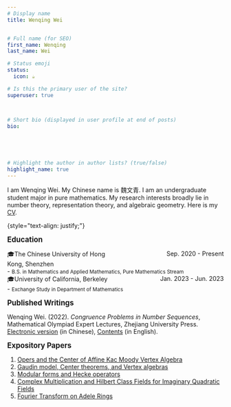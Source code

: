 ```yaml
---
# Display name
title: Wenqing Wei


# Full name (for SEO)
first_name: Wenqing 
last_name: Wei

# Status emoji
status:
  icon: ☕️

# Is this the primary user of the site?
superuser: true



# Short bio (displayed in user profile at end of posts)
bio: 

   



# Highlight the author in author lists? (true/false)
highlight_name: true
---
```


I am Wenqing Wei. My Chinese name is <span style="font-family: '楷体';">魏文青</span>. I am an undergraduate student major in pure mathematics. My research interests broadly lie in number theory, representation theory, and algebraic geometry. Here is my [CV](CV.pdf).  
 
{style="text-align: justify;"}

<span style="font-size: larger;"><strong>Education</strong></span> 

 <div style="display: flex;">
    <div style="flex: 1; text-align: left;">🎓The Chinese University of Hong Kong, Shenzhen</div>
    <div style="flex: 1; text-align: right;">Sep. 2020 - Present</div>
</div>
- <small>B.S. in Mathematics and Applied Mathematics, Pure Mathematics Stream</small>
 <div style="display: flex;">
    <div style="flex: 1; text-align: left;">🎓University of California, Berkeley</div>
    <div style="flex: 1; text-align: right;"> Jan. 2023 - Jun. 2023 </div>
</div>
- <small>Exchange Study in Department of Mathematics</small>


<span style="font-size: larger;"><strong>Published Writings</strong></span>

Wenqing Wei. (2022). *Congruence Problems in Number Sequences*, Mathematical Olympiad Expert
Lectures, Zhejiang University Press. [Electronic version](Congruence.pdf) (in Chinese), [Contents](Contents.pdf) (in English).

<span style="font-size: larger;"><strong>Expository Papers</strong></span>

1. [Opers and the Center of Affine Kac Moody Vertex Algebra](Opers.pdf)
2. [Gaudin model, Center theorems, and Vertex algebras](Gaudin.pdf)
3. [Modular forms and Hecke operators](Modular.pdf)
4. [Complex Multiplication and Hilbert Class Fields for Imaginary Quadratic Fields](Complex.pdf)
5. [Fourier Transform on Adele Rings](Fourier.pdf)

